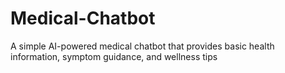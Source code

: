# Medical-Chatbot
A simple AI-powered medical chatbot that provides basic health information, symptom guidance, and wellness tips
